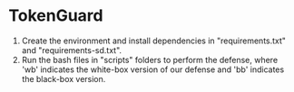 # TokenGuard
1. Create the environment and install dependencies in "requirements.txt" and "requirements-sd.txt".
2. Run the bash files in "scripts" folders to perform the defense, where 'wb' indicates the white-box version of our defense and 'bb' indicates the black-box version.